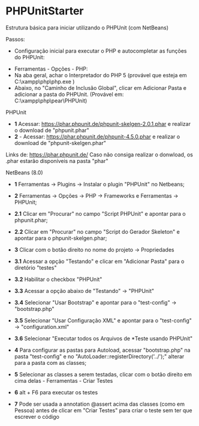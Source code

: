 # PHPUnitStarter
Estrutura básica para iniciar utilizando o PHPUnit (com NetBeans)

Passos:

* Configuração inicial para executar o PHP e autocompletar as funções do PHPUnit:
- Ferramentas - Opções - PHP:
- Na aba geral, achar o Interpretador do PHP 5 (provável que esteja em  C:\xampp\php\php.exe )
- Abaixo, no "Caminho de Inclusão Global", clicar em Adicionar Pasta e adicionar a pasta do PHPUnit. (Provável em: C:\xampp\php\pear\PHPUnit)
	
PHPUnit
* **1** Acessar: https://phar.phpunit.de/phpunit-skelgen-2.0.1.phar e realizar o download de "phpunit.phar" 
* **2** - Acessar: https://phar.phpunit.de/phpunit-4.5.0.phar e realizar o download de "phpunit-skelgen.phar" 

Links de: https://phar.phpunit.de/
Caso não consiga realizar o donwload, os .phar estarão disponíveis na pasta "phar"

NetBeans (8.0)
* **1** Ferramentas -> Plugins -> Instalar o plugin "PHPUnit" no Netbeans;
* **2** Ferramentas -> Opções -> PHP -> Frameworks e Ferramentas -> PHPUnit;
* **2.1** Clicar em "Procurar" no campo "Script PHPUnit" e apontar para o phpunit.phar;
* **2.2** Clicar em "Procurar" no campo "Script do Gerador Skeleton" e apontar para o phpunit-skelgen.phar;
* **3** Clicar com o botão direito no nome do projeto -> Propriedades
* **3.1** Acessar a opção "Testando" e clicar em "Adicionar Pasta" para o diretório "testes"
* **3.2** Habilitar o checkbox "PHPUnit"
* **3.3** Acessar a opção abaixo de "Testando" -> "PHPUnit"
* **3.4** Selecionar "Usar Bootstrap" e apontar para o "test-config" -> "bootstrap.php"
* **3.5** Selecionar "Usar Configuração XML" e apontar para o "test-config" -> "configuration.xml"
* **3.6** Selecionar "Executar todos os Arquivos de *Teste usando PHPUnit"

* **4** Para configurar as pastas para Autoload, acessar "bootstrap.php" na pasta "test-config" e no "AutoLoader::registerDirectory('../');" alterar para a pasta com as classes;

* **5** Selecionar as classes a serem testadas, clicar com o botão direito em cima delas - Ferramentas - Criar Testes

* **6** alt + F6 para executar os testes

* **7** Pode ser usada a annotation @assert acima das classes (como em Pessoa) antes de clicar em "Criar Testes" para criar o teste sem ter que escrever o código